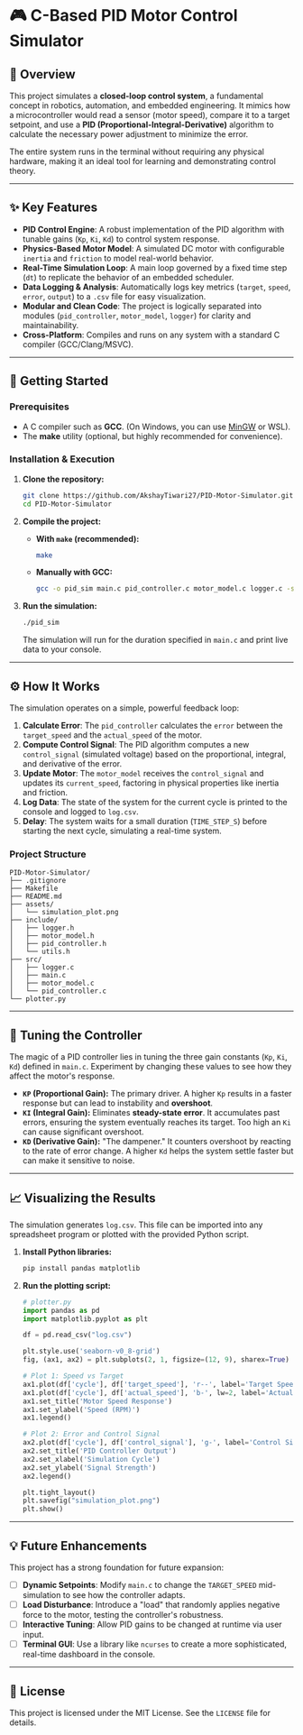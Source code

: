 # 🎮 C-Based PID Motor Control Simulator

## 📖 Overview

This project simulates a **closed-loop control system**, a fundamental concept in robotics, automation, and embedded engineering. It mimics how a microcontroller would read a sensor (motor speed), compare it to a target setpoint, and use a **PID (Proportional-Integral-Derivative)** algorithm to calculate the necessary power adjustment to minimize the error.

The entire system runs in the terminal without requiring any physical hardware, making it an ideal tool for learning and demonstrating control theory.

-----

## ✨ Key Features

  - **PID Control Engine**: A robust implementation of the PID algorithm with tunable gains (`Kp`, `Ki`, `Kd`) to control system response.
  - **Physics-Based Motor Model**: A simulated DC motor with configurable `inertia` and `friction` to model real-world behavior.
  - **Real-Time Simulation Loop**: A main loop governed by a fixed time step (`dt`) to replicate the behavior of an embedded scheduler.
  - **Data Logging & Analysis**: Automatically logs key metrics (`target`, `speed`, `error`, `output`) to a `.csv` file for easy visualization.
  - **Modular and Clean Code**: The project is logically separated into modules (`pid_controller`, `motor_model`, `logger`) for clarity and maintainability.
  - **Cross-Platform**: Compiles and runs on any system with a standard C compiler (GCC/Clang/MSVC).

-----

## 🚀 Getting Started

### Prerequisites

  - A C compiler such as **GCC**. (On Windows, you can use [MinGW](https://www.mingw-w64.org/) or WSL).
  - The **make** utility (optional, but highly recommended for convenience).

### Installation & Execution

1.  **Clone the repository:**

    ```sh
    git clone https://github.com/AkshayTiwari27/PID-Motor-Simulator.git
    cd PID-Motor-Simulator
    ```

2.  **Compile the project:**

      * **With `make` (recommended):**
        ```sh
        make
        ```
      * **Manually with GCC:**
        ```sh
        gcc -o pid_sim main.c pid_controller.c motor_model.c logger.c -std=c99 -Wall
        ```

3.  **Run the simulation:**

    ```sh
    ./pid_sim
    ```

    The simulation will run for the duration specified in `main.c` and print live data to your console.

-----

## ⚙️ How It Works

The simulation operates on a simple, powerful feedback loop:

1.  **Calculate Error**: The `pid_controller` calculates the `error` between the `target_speed` and the `actual_speed` of the motor.
2.  **Compute Control Signal**: The PID algorithm computes a new `control_signal` (simulated voltage) based on the proportional, integral, and derivative of the error.
3.  **Update Motor**: The `motor_model` receives the `control_signal` and updates its `current_speed`, factoring in physical properties like inertia and friction.
4.  **Log Data**: The state of the system for the current cycle is printed to the console and logged to `log.csv`.
5.  **Delay**: The system waits for a small duration (`TIME_STEP_S`) before starting the next cycle, simulating a real-time system.

### Project Structure

```
PID-Motor-Simulator/
├── .gitignore
├── Makefile
├── README.md
├── assets/
│   └── simulation_plot.png
├── include/
│   ├── logger.h
│   ├── motor_model.h
│   ├── pid_controller.h
│   └── utils.h
├── src/
│   ├── logger.c
│   ├── main.c
│   ├── motor_model.c
│   └── pid_controller.c
└── plotter.py
```

-----

## 🔧 Tuning the Controller

The magic of a PID controller lies in tuning the three gain constants (`Kp`, `Ki`, `Kd`) defined in `main.c`. Experiment by changing these values to see how they affect the motor's response.

  - **`KP` (Proportional Gain):** The primary driver. A higher `Kp` results in a faster response but can lead to instability and **overshoot**.
  - **`KI` (Integral Gain):** Eliminates **steady-state error**. It accumulates past errors, ensuring the system eventually reaches its target. Too high an `Ki` can cause significant overshoot.
  - **`KD` (Derivative Gain):** "The dampener." It counters overshoot by reacting to the rate of error change. A higher `Kd` helps the system settle faster but can make it sensitive to noise.

-----

## 📈 Visualizing the Results

The simulation generates `log.csv`. This file can be imported into any spreadsheet program or plotted with the provided Python script.

1.  **Install Python libraries:**

    ```sh
    pip install pandas matplotlib
    ```

2.  **Run the plotting script:**

    ```python
    # plotter.py
    import pandas as pd
    import matplotlib.pyplot as plt

    df = pd.read_csv("log.csv")

    plt.style.use('seaborn-v0_8-grid')
    fig, (ax1, ax2) = plt.subplots(2, 1, figsize=(12, 9), sharex=True)

    # Plot 1: Speed vs Target
    ax1.plot(df['cycle'], df['target_speed'], 'r--', label='Target Speed')
    ax1.plot(df['cycle'], df['actual_speed'], 'b-', lw=2, label='Actual Speed')
    ax1.set_title('Motor Speed Response')
    ax1.set_ylabel('Speed (RPM)')
    ax1.legend()

    # Plot 2: Error and Control Signal
    ax2.plot(df['cycle'], df['control_signal'], 'g-', label='Control Signal (Output)')
    ax2.set_title('PID Controller Output')
    ax2.set_xlabel('Simulation Cycle')
    ax2.set_ylabel('Signal Strength')
    ax2.legend()

    plt.tight_layout()
    plt.savefig("simulation_plot.png")
    plt.show()
    ```

-----

## 💡 Future Enhancements

This project has a strong foundation for future expansion:

  - [ ] **Dynamic Setpoints**: Modify `main.c` to change the `TARGET_SPEED` mid-simulation to see how the controller adapts.
  - [ ] **Load Disturbance**: Introduce a "load" that randomly applies negative force to the motor, testing the controller's robustness.
  - [ ] **Interactive Tuning**: Allow PID gains to be changed at runtime via user input.
  - [ ] **Terminal GUI**: Use a library like `ncurses` to create a more sophisticated, real-time dashboard in the console.

-----

## 📜 License

This project is licensed under the MIT License. See the `LICENSE` file for details.
